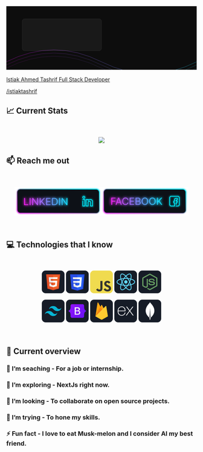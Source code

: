<a href="https://www.linkedin.com/in/istiak01/">
<svg width="1200" height="400" viewBox="0 0 1200 400" fill="none" xmlns="http://www.w3.org/2000/svg">
  <rect width="1200" height="400" fill="#0D0D0D" />
  
  <!-- Gradient Mesh Background -->
  <defs>
    <linearGradient id="waveGradient" x1="0" y1="400" x2="1200" y2="0" gradientUnits="userSpaceOnUse">
      <stop stop-color="#FF00FF" />
      <stop offset="1" stop-color="#00FFFF" />
    </linearGradient>
  </defs>
  
  <!-- Wavy Lines -->
  <path d="M0 350 Q 300 200 600 350 T 1200 350" stroke="url(#waveGradient)" stroke-width="2" fill="none" opacity="0.5" />
  <path d="M0 370 Q 300 220 600 370 T 1200 370" stroke="url(#waveGradient)" stroke-width="2" fill="none" opacity="0.3" />
  <path d="M0 390 Q 300 240 600 390 T 1200 390" stroke="url(#waveGradient)" stroke-width="2" fill="none" opacity="0.2" />
  
  <!-- Transparent Card -->
  <rect x="100" y="80" width="500" height="200" rx="15" fill="rgba(255, 255, 255, 0.05)" stroke="rgba(255, 255, 255, 0.2)" />
  
  <!-- Name and Title -->
  <text x="130" y="130" font-family="Arial, sans-serif" font-size="24" font-weight="bold" fill="#FFFFFF">Istiak Ahmed Tashrif</text>
  <text x="130" y="170" font-family="Arial, sans-serif" font-size="18" fill="#CCCCCC">Full Stack Developer</text>
  
  <!-- Social Icons (Placeholder for GitHub/LinkedIn) -->
  <circle cx="130" cy="210" r="10" fill="#FFFFFF" opacity="0.7" />
  <circle cx="160" cy="210" r="10" fill="#FFFFFF" opacity="0.7" />
  <text x="180" y="215" font-family="Arial, sans-serif" font-size="14" fill="#CCCCCC">/istiaktashrif</text>
</svg>

</a>

## :chart_with_upwards_trend: Current Stats

<br />
<p align="center">
  <img width="60%" src="https://github-readme-streak-stats-alpha-two.vercel.app?user=istiak-a-tashrif&hide_border=true&background=0D1117&stroke=0D1117&fire=FF1CF7&ring=FF1CF7&currStreakNum=FF1CF7&sideNums=00F0FF&currStreakLabel=00F0FF&sideLabels=00F0FF&dates=D2D2D3" />
</p>

## :mailbox: Reach me out

<br />

[<p align="center"><img height="75" src="https://github.com/Istiak-A-Tashrif/Istiak-A-Tashrif/blob/main/images/icons/Linkedin.png">](https://www.linkedin.com/in/istiak01/)[<img height="75" src="https://github.com/Istiak-A-Tashrif/Istiak-A-Tashrif/blob/main/images/icons/Facebook.png">](https://www.facebook.com/IstiakAhmedTashrif)

<br />

## :computer: Technologies that I know

<br>
<p align="center">
<img src="https://github.com/Istiak-A-Tashrif/Istiak-A-Tashrif/blob/main/images/icons/HTML.png"/>
<img src="https://github.com/Istiak-A-Tashrif/Istiak-A-Tashrif/blob/main/images/icons/css.png"/>
<img src="https://github.com/Istiak-A-Tashrif/Istiak-A-Tashrif/blob/main/images/icons/JavaScript.png"/>
<img src="https://github.com/Istiak-A-Tashrif/Istiak-A-Tashrif/blob/main/images/icons/react.png"/>
<img src="https://github.com/Istiak-A-Tashrif/Istiak-A-Tashrif/blob/main/images/icons/node.png"/>
</p>
<p align="center">
<img src="https://github.com/Istiak-A-Tashrif/Istiak-A-Tashrif/blob/main/images/icons/tailwind.png"/>
<img src="https://github.com/Istiak-A-Tashrif/Istiak-A-Tashrif/blob/main/images/icons/Bootsrap.png"/>
<img src="https://github.com/Istiak-A-Tashrif/Istiak-A-Tashrif/blob/main/images/icons/firebase.png"/>
<img src="https://github.com/Istiak-A-Tashrif/Istiak-A-Tashrif/blob/main/images/icons/express.png"/>
<img src="https://github.com/Istiak-A-Tashrif/Istiak-A-Tashrif/blob/main/images/icons/mongo.png"/>
</p><br/>

## :eyes: Current overview

### 🔭 I’m seaching - For a job or internship.

### 🌱 I’m exploring - NextJs right now.

### 👯 I’m looking - To collaborate on open source projects.

### 🤔 I’m trying - To hone my skills.

### ⚡ Fun fact - I love to eat Musk-melon and I consider AI my best friend.
